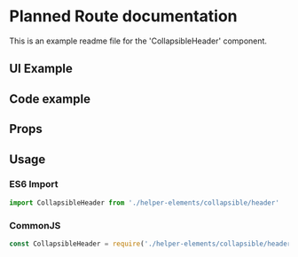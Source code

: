 # Planned Route documentation

This is an example readme file for the 'CollapsibleHeader' component.

## UI Example

<!-- STORY -->

## Code example

<!-- SOURCE -->

## Props

<!-- PROPS -->

## Usage

### ES6 Import
```js
import CollapsibleHeader from './helper-elements/collapsible/header'
```

### CommonJS

```js
const CollapsibleHeader = require('./helper-elements/collapsible/header')
